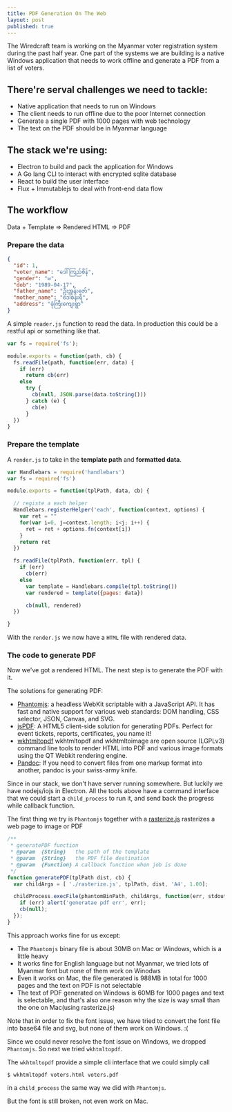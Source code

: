 ```yaml
---
title: PDF Generation On The Web 
layout: post
published: true
---
```


The Wiredcraft team is working on the Myanmar voter registration system during the past half year. One part of the systems we are building is a native Windows application that needs to work offline and generate a PDF from a list of voters.

## There're serval challenges we need to tackle:

* Native application that needs to run on Windows
* The client needs to run offline due to the poor Internet connection
* Generate a single PDF with 1000 pages with web technology
* The text on the PDF should be in Myanmar language

## The stack we're using:

* Electron to build and pack the application for Windows
* A Go lang CLI to interact with encrypted sqlite database
* React to build the user interface
* Flux + Immutablejs to deal with front-end data flow

## The workflow

Data + Template => Rendered HTML => PDF

### Prepare the data

```JSON
{
  "id": 1,
  "voter_name": "ဒေါ်ကြည်စိန်",
  "gender": "မ",
  "dob": "1989-04-17",
  "father_name": "ဦးအုန်းဇော်",
  "mother_name": "ဒေါ်စန်းရီ",
  "address": "ခုံကြီးကျေးရွာ"
}
```

A simple `reader.js` function to read the data. In production this could be a restful api or something like that.

```JavaScript
var fs = require('fs');

module.exports = function(path, cb) {
  fs.readFile(path, function(err, data) {
    if (err)
      return cb(err)
    else
      try {
        cb(null, JSON.parse(data.toString()))
      } catch (e) {
        cb(e)
      }
  })
}

```

### Prepare the template

A `render.js` to take in the **template path** and **formatted data**. 

```JavaScript
var Handlebars = require('handlebars')
var fs = require('fs')

module.exports = function(tplPath, data, cb) {

  // registe a each helper
  Handlebars.registerHelper('each', function(context, options) {
    var ret = ""
    for(var i=0, j=context.length; i<j; i++) {
      ret = ret + options.fn(context[i])
    }
    return ret
  })

  fs.readFile(tplPath, function(err, tpl) {
    if (err)
      cb(err)
    else
      var template = Handlebars.compile(tpl.toString())
      var rendered = template({pages: data})

      cb(null, rendered)
  })

}

```

With the `render.js` we now have a `HTML` file with rendered data.

### The code to generate PDF

Now we've got a rendered HTML. The next step is to generate the PDF with it.

The solutions for generating PDF:

* [Phantomjs](http://phantomjs.org/): a headless WebKit scriptable with a JavaScript API. It has fast and native support for various web standards: DOM handling, CSS selector, JSON, Canvas, and SVG.
* [jsPDF](http://parall.ax/products/jspdf): A HTML5 client-side solution for generating PDFs. Perfect for event tickets, reports, certificates, you name it!
* [wkhtmltopdf](http://wkhtmltopdf.org/) wkhtmltopdf and wkhtmltoimage are open source (LGPLv3) command line tools to render HTML into PDF and various image formats using the QT Webkit rendering engine. 
* [Pandoc](http://pandoc.org/): If you need to convert files from one markup format into another, pandoc is your swiss-army knife. 

Since in our stack, we don't have server running somewhere. But luckily we have nodejs/iojs in Electron. All the tools above have a command interface that we could start a `child_process` to run it, and send back the progress while callback function.

The first thing we try is `Phantomjs` together with a [rasterize.js](https://github.com/ariya/phantomjs/blob/master/examples/rasterize.js) rasterizes a web page to image or PDF

```JavaScript
/**
 * generatePDF function
 * @param  {String}   the path of the template
 * @param  {String}   the PDF file destination
 * @param  {Function} A callback function when job is done
 */
function generatePDF(tplPath dist, cb) {
  var childArgs = [ './rasterize.js', tplPath, dist, 'A4', 1.00];

  childProcess.execFile(phantomBinPath, childArgs, function(err, stdout, stderr) {
    if (err) alert('generatae pdf err', err);
    cb(null);
  });
}
```

This approach works fine for us except:

* The `Phantomjs` binary file is about 30MB on Mac or Windows, which is a little heavy
* It works fine for English language but not Myanmar, we tried lots of Myanmar font but none of them work on Winodws 
* Even it works on Mac, the file generated is 988MB in total for 1000 pages and the text on PDF is not selectable
* The text of PDF generated on Windows is 60MB for 1000 pages and text is selectable, and that's also one reason why the size is way small than the one on Mac(using rasterize.js)

Note that in order to fix the font issue, we have tried to convert the font file into base64 file and svg, but none of them work on Windows. :(

Since we could never resolve the font issue on Windows, we dropped `Phantomjs`. So next we tried `wkhtmltopdf`.

The `wkhtmltopdf` provide a simple cli interface that we could simply call 

```
$ wkhtmltopdf voters.html voters.pdf
```
in a `child_process` the same way we did with `Phantomjs`.

But the font is still broken, not even work on Mac.


